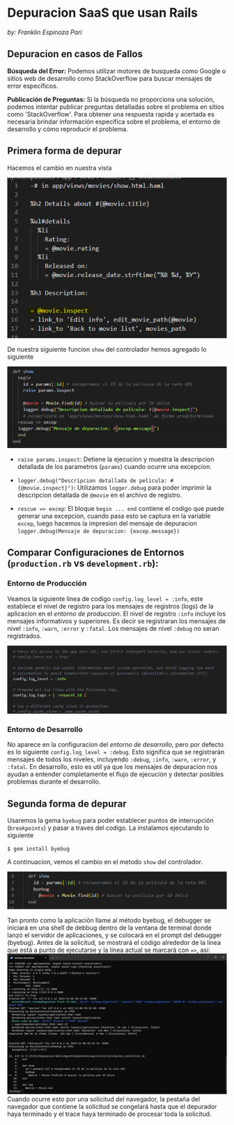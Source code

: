 # Depuracion SaaS que usan Rails 
*by: Franklin Espinoza Pari*
## Depuracion en casos de Fallos

**Búsqueda del Error:** 
Podemos utilizar motores de busqueda como Google o sitios web de desarrollo como StackOverflow para buscar mensajes de error específicos.

**Publicación de Preguntas:**
Si la búsqueda no proporciona una solución, podemos intentar publicar preguntas detalladas sobre el problema en sitios como 'StackOverflow'. Para obtener una respuesta rapida y acertada es necesaria brindar información específica sobre el problema, el entorno de desarrollo y cómo reproducir el problema.

## Primera forma de depurar
Hacemos el cambio en nuestra vista

![vista](assets/imagen0.png)

De nuestra siguiente funcion `show` del controlador hemos agregado lo siguiente

![controlador](assets/imagen1.png)

- `raise params.inspect`: Detiene la ejecucion y muestra la descripcion detallada de los parametros (`params`) cuando ocurre una excepcion.

- `logger.debug("Descripcion detallada de pelicula: #{@movie.inspect}")`: Utilizamos `logger.debug` para poder imprimir la descripcion detallada de `@movie` en el archivo de registro.

- `rescue => excep`: El bloque `begin ... end` contiene el codigo que puede generar una excepcion, cuando pasa esto se captura en la variable `excep`, luego hacemos la impresion del mensaje de depuracion `logger.debug(Mensaje de depuracion: {excep.message})`

## Comparar Configuraciones de Entornos (`production.rb` vs `development.rb`):
### Entorno de Producción
Veamos la siguiente linea de codigo `config.log_level = :info`, este establece el nivel de registro para los mensajes de registros (logs) de la aplicacion en el *entorno de produccion*. El nivel de registro `:info` incluye los mensajes informativos y superiores. Es decir se registraran los mensajes de nivel `:info`, `:warn`, `:error` y `:fatal`. Los mensajes de nivel `:debug` no seran registrados.

![production](assets/imagen2.png)

### Entorno de Desarrollo
No aparece en la configuracion del *entorno de desarrollo*, pero por defecto es lo siguiente `config.log_level = :debug`. Esto significa que se registrarán mensajes de todos los niveles, incluyendo `:debug`, `:info`, `:warn`, `:error`, y `:fatal`. En desarrollo, esto es util ya que los mensajes de depuracion nos ayudan a entender completamente el flujo de ejecución y detectar posibles problemas durante el desarrollo.

## Segunda forma de depurar

Usaremos la gema `byebug` para poder establecer puntos de interrupción (`breakpoints`) y pasar a traves del codigo.
La instalamos ejecutando lo siguiente 
~~~
$ gem install byebug
~~~
A continuacion, vemos el cambio en el metodo `show` del controlador.

![byebug](assets/imagen3.png)

Tan pronto como la aplicación llame al método byebug, el debugger se iniciará en una shell de debbug dentro de la ventana de terminal donde lanzó el servidor de aplicaciones, y se colocará en el prompt del debugger (byebug). Antes de la solicitud, se mostrará el código alrededor de la línea que está a punto de ejecutarse y la línea actual se marcará con `=>`, así:
![shell](assets/imagen4.png)
Cuando ocurre esto por una solicitud del navegador, la pestaña del navegador que contiene la solicitud se congelará hasta que el depurador haya terminado y el trace haya terminado de procesar toda la solicitud.

